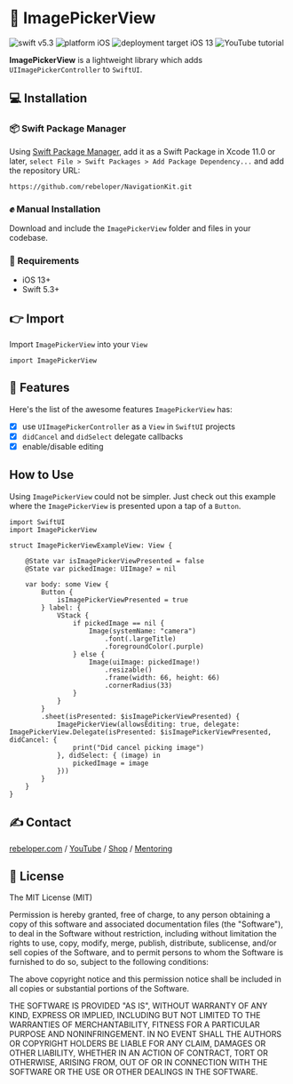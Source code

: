 # 🌇 ImagePickerView

![swift v5.3](https://img.shields.io/badge/swift-v5.3-orange.svg)
![platform iOS](https://img.shields.io/badge/platform-iOS-blue.svg)
![deployment target iOS 13](https://img.shields.io/badge/deployment%20target-iOS%2013-blueviolet)
![YouTube tutorial](https://img.shields.io/badge/YouTube-video%20tutorial-red)

**ImagePickerView** is a lightweight library which adds `UIImagePickerController` to `SwiftUI`.

## 💻 Installation
### 📦 Swift Package Manager
Using <a href="https://swift.org/package-manager/" rel="nofollow">Swift Package Manager</a>, add it as a Swift Package in Xcode 11.0 or later, `select File > Swift Packages > Add Package Dependency...` and add the repository URL:
```
https://github.com/rebeloper/NavigationKit.git
```
### ✊ Manual Installation
Download and include the `ImagePickerView` folder and files in your codebase.

### 📲 Requirements
- iOS 13+
- Swift 5.3+

## 👉 Import

Import `ImagePickerView` into your `View`

```
import ImagePickerView
```

## 🧳 Features

Here's the list of the awesome features `ImagePickerView` has:
- [X] use `UIImagePickerController` as a `View` in `SwiftUI` projects
- [X] `didCancel` and `didSelect` delegate callbacks
- [X] enable/disable editing

## How to Use

Using `ImagePickerView` could not be simpler. Just check out this example where the `ImagePickerView` is presented upon a tap of a `Button`. 

```
import SwiftUI
import ImagePickerView

struct ImagePickerViewExampleView: View {
    
    @State var isImagePickerViewPresented = false
    @State var pickedImage: UIImage? = nil
    
    var body: some View {
        Button {
            isImagePickerViewPresented = true
        } label: {
            VStack {
                if pickedImage == nil {
                    Image(systemName: "camera")
                        .font(.largeTitle)
                        .foregroundColor(.purple)
                } else {
                    Image(uiImage: pickedImage!)
                        .resizable()
                        .frame(width: 66, height: 66)
                        .cornerRadius(33)
                }
            }
        }
        .sheet(isPresented: $isImagePickerViewPresented) {
            ImagePickerView(allowsEditing: true, delegate: ImagePickerView.Delegate(isPresented: $isImagePickerViewPresented, didCancel: {
                print("Did cancel picking image")
            }, didSelect: { (image) in
                pickedImage = image
            }))
        }
    }
}
```

## ✍️ Contact

<a href="https://rebeloper.com/">rebeloper.com</a> / 
<a href="https://www.youtube.com/rebeloper/">YouTube</a> / 
<a href="https://store.rebeloper.com/">Shop</a> / 
<a href="https://rebeloper.com/mentoring">Mentoring</a>

## 📃 License

The MIT License (MIT)

Permission is hereby granted, free of charge, to any person obtaining a copy of this software and associated documentation files (the "Software"), to deal in the Software without restriction, including without limitation the rights to use, copy, modify, merge, publish, distribute, sublicense, and/or sell copies of the Software, and to permit persons to whom the Software is furnished to do so, subject to the following conditions:

The above copyright notice and this permission notice shall be included in all copies or substantial portions of the Software.

THE SOFTWARE IS PROVIDED "AS IS", WITHOUT WARRANTY OF ANY KIND, EXPRESS OR IMPLIED, INCLUDING BUT NOT LIMITED TO THE WARRANTIES OF MERCHANTABILITY, FITNESS FOR A PARTICULAR PURPOSE AND NONINFRINGEMENT. IN NO EVENT SHALL THE AUTHORS OR COPYRIGHT HOLDERS BE LIABLE FOR ANY CLAIM, DAMAGES OR OTHER LIABILITY, WHETHER IN AN ACTION OF CONTRACT, TORT OR OTHERWISE, ARISING FROM, OUT OF OR IN CONNECTION WITH THE SOFTWARE OR THE USE OR OTHER DEALINGS IN THE SOFTWARE.
